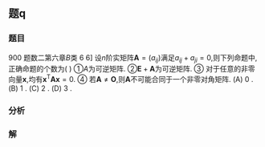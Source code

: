 ## 题q
### 题目
900 题数二第六章$B$类 6 
6] 设$n$阶实矩阵$\mathbf{A} = ( {a}_{ij})$满足${a}_{ij} + {a}_{ji} = 0$,则下列命题中,正确命题的个数为(   )
①$A$为可逆矩阵.
②$\mathbf{E} + \mathbf{A}$为可逆矩阵.
③ 对于任意的非零向量$\mathbf{x}$,均有${\mathbf{x}}^{\mathrm{T}}\mathbf{{Ax}} = 0$.
④ 若$\mathbf{A} \neq  \mathbf{O}$,则$\mathbf{A}$不可能合同于一个非零对角矩阵.
(A) 0 . (B) 1 . (C) 2 . (D) 3 .
### 分析

### 解